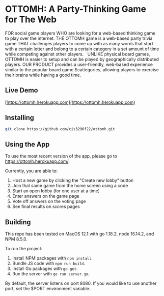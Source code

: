 # OTTOMH: A Party-Thinking Game for The Web

FOR social game players WHO are looking for a web-based thinking game to play over the internet. THE OTTOMH game is a web-based party trivia game THAT challenges players to come up with as many words that start with a certain letter and belong to a certain category in a set amount of time while competing against other players.  
  
UNLIKE physical board games, OTTOMH is easier to setup and can be played by geographically distributed players. OUR PRODUCT provides a user-friendly, web-based experience similar to the popular board game Scattegories, allowing players to exercise their brains while having a good time.

## Live Demo
[https://ottomh.herokuapp.com](https://ottomh.herokuapp.com)

## Installing
```bash
git clone https://github.com/cis3296f22/ottomh.git
```

## Using the App

To use the most recent version of the app, please go to https://ottomh.herokuapp.com/.

Currently, you are able to:
1. Host a new game by clicking the "Create new lobby" button
2. Join that same game from the home screen using a code
3. Start an open lobby (for one user at a time)
4. Enter answers on the game page
5. Vote off answers on the voting page
6. See final results on scores pages

## Building

This repo has been tested on MacOS 12.1 with go 1.18.2, node 16.14.2, and NPM 8.5.0.

To run the project:

1. Install NPM packages with `npm install`.
2. Bundle JS code with `npm run build`.
3. Install Go packages with `go get`.
4. Run the server with `go run server.go`.

By default, the server listens on port 8080. If you would like to use another port, set the $PORT environment variable.

